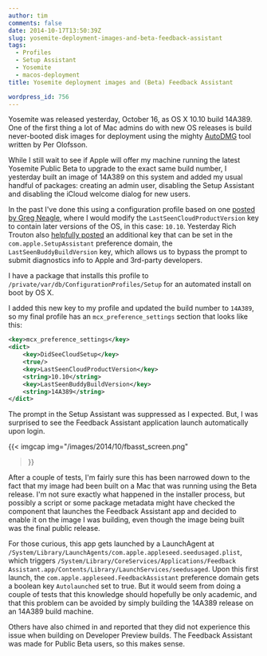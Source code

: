 ```yaml
---
author: tim
comments: false
date: 2014-10-17T13:50:39Z
slug: yosemite-deployment-images-and-beta-feedback-assistant
tags:
  - Profiles
  - Setup Assistant
  - Yosemite
  - macos-deployment
title: Yosemite deployment images and (Beta) Feedback Assistant

wordpress_id: 756
---
```


<!-- [![fbasst_256x256](http://macops.ca/wp-content/uploads/2014/10/fbasst_256x256.png)](http://macops.ca/wp-content/uploads/2014/10/fbasst_256x256.png)
 -->
Yosemite was released yesterday, October 16, as OS X 10.10 build 14A389. One of the first thing a lot of Mac admins do with new OS releases is build never-booted disk images for deployment using the mighty [AutoDMG](https://github.com/MagerValp/AutoDMG) tool written by Per Olofsson.

While I still wait to see if Apple will offer my machine running the latest Yosemite Public Beta to upgrade to the exact same build number, I yesterday built an image of 14A389 on this system and added my usual handful of packages: creating an admin user, disabling the Setup Assistant and disabling the iCloud welcome dialog for new users.

In the past I've done this using a configuration profile based on one [posted by Greg Neagle](http://managingosx.wordpress.com/2012/07/26/mountain-lion-suppress-apple-id-icloud-prompt/), where I would modify the `LastSeenCloudProductVersion` key to contain later versions of the OS, in this case: `10.10`. Yesterday Rich Trouton also [helpfully posted](http://derflounder.wordpress.com/2014/10/16/disabling-the-icloud-and-diagnostics-pop-up-windows-in-yosemite/) an additional key that can be set in the `com.apple.SetupAssistant` preference domain, the `LastSeenBuddyBuildVersion` key, which allows us to bypass the prompt to submit diagnostics info to Apple and 3rd-party developers.

I have a package that installs this profile to `/private/var/db/ConfigurationProfiles/Setup` for an automated install on boot by OS X.

I added this new key to my profile and updated the build number to `14A389`, so my final profile has an `mcx_preference_settings` section that looks like this:

```xml
<key>mcx_preference_settings</key>
<dict>
    <key>DidSeeCloudSetup</key>
    <true/>
    <key>LastSeenCloudProductVersion</key>
    <string>10.10</string>
    <key>LastSeenBuddyBuildVersion</key>
    <string>14A389</string>
</dict>
```

The prompt in the Setup Assistant was suppressed as I expected. But, I was surprised to see the Feedback Assistant application launch automatically upon login.

{{< imgcap
    img="/images/2014/10/fbasst_screen.png"
>}}

After a couple of tests, I'm fairly sure this has been narrowed down to the fact that my image had been built on a Mac that was running using the Beta release. I'm not sure exactly what happened in the installer process, but possibly a script or some package metadata might have checked the component that launches the Feedback Assistant app and decided to enable it on the image I was building, even though the image being built was the final public release.

For those curious, this app gets launched by a LaunchAgent at `/System/Library/LaunchAgents/com.apple.appleseed.seedusaged.plist`, which triggers `/System/Library/CoreServices/Applications/Feedback Assistant.app/Contents/Library/LaunchServices/seedusaged`. Upon this first launch, the `com.apple.appleseed.FeedbackAssistant` preference domain gets a boolean key `Autolaunched` set to true. But it would seem from doing a couple of tests that this knowledge should hopefully be only academic, and that this problem can be avoided by simply building the 14A389 release on an 14A389 build machine.

Others have also chimed in and reported that they did not experience this issue when building on Developer Preview builds. The Feedback Assistant was made for Public Beta users, so this makes sense.
